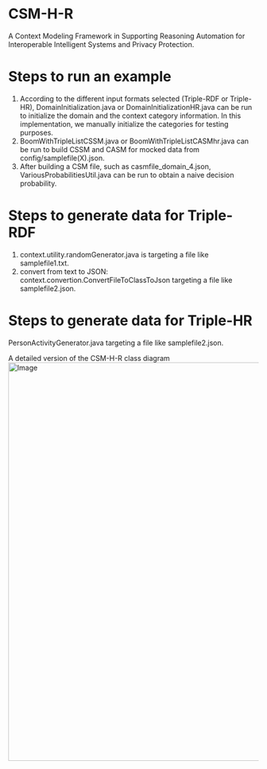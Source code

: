 # CSM-H-R
A Context Modeling Framework in Supporting Reasoning Automation for Interoperable Intelligent Systems and Privacy Protection.

# Steps to run an example
1) According to the different input formats selected (Triple-RDF or Triple-HR), DomainInitialization.java or DomainInitializationHR.java can 
be run to initialize the domain and the context category information. In this implementation, we manually initialize the categories for testing 
purposes.
2) BoomWithTripleListCSSM.java or BoomWithTripleListCASMhr.java can be run to build CSSM and CASM for mocked data from config/samplefile(X).json.
3) After building a CSM file, such as casmfile_domain_4.json, VariousProbabilitiesUtil.java can be run to obtain a naive decision probability.


# Steps to generate data for Triple-RDF
1) context.utility.randomGenerator.java is targeting a file like samplefile1.txt.
2) convert from text to JSON: context.convertion.ConvertFileToClassToJson targeting a file like samplefile2.json.


# Steps to generate data for Triple-HR
PersonActivityGenerator.java targeting a file like samplefile2.json.
 
A detailed version of the CSM-H-R class diagram
<img src="https://github.com/songhui01/CSM-H-R/assets/12132911/1e159c83-f370-4985-8259-0507f13b64f9" alt="Image" width="800" height="800">



